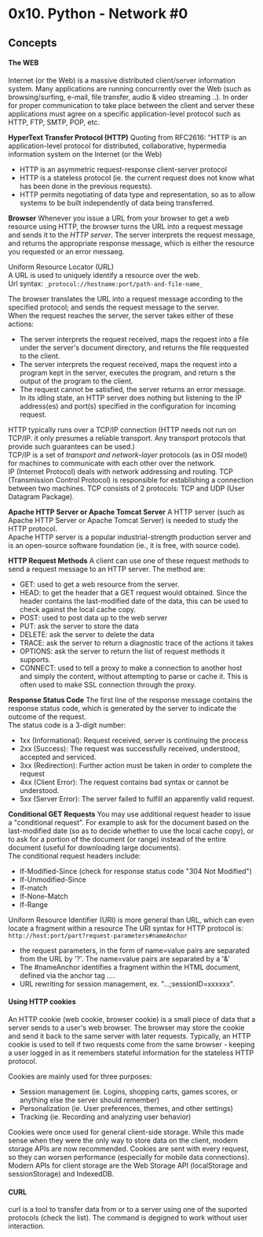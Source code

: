# 0x10. Python - Network #0

## Concepts
#### The WEB
Internet (or the Web) is a massive distributed client/server information system. Many applications are running concurrently over the Web (such as browsing/surfing, e-mail, file transfer, audio & video streaming ..). In order for proper communication to take place between the client and server these applications must agree on a specific application-level protocol such as HTTP, FTP, SMTP, POP, etc.

**HyperText Transfer Protocol (HTTP)**
Quoting from RFC2616: "HTTP is an application-level protocol for distributed, collaborative, hypermedia information system on the Internet (or the Web)
* HTTP is an asymmetric request-response client-server protocol
* HTTP is a stateless protocol (ie. the current request does not know what has been done in the previous requests).
* HTTP permits negotiating of data type and representation, so as to allow systems to be built independently of data  being transferred.

**Browser**
Whenever you issue a URL from your browser to get a web resource using HTTP, the browser turns the URL into a request message and sends it to the _HTTP server_. The server interprets the request message, and returns the appropriate response message, which is either the resource you requested or an error messaeg.

Uniform Resource Locator (URL)<br/>
A URL is used to uniquely identify a resource over the web.<br/>
Url syntax: ``_protocol://hostname:port/path-and-file-name_``

The browser translates the URL into a request message according to the specified protocol; and sends the request message to the server.<br/>
When the request reaches the server, the server takes either of these actions:
* The server interprets the request received, maps the request into a file under the server's document directory, and returns the file reqquested to the client.
* The server interprets the request received, maps the request into a program kept in the server, executes the program, and return s the output of the program to the client.
* The request cannot be satisfied, the server returns an error message.<br/>
In its idling state, an HTTP server does nothing but listening to the IP address(es) and port(s) specified in the configuration for incoming request.

HTTP typically runs over a TCP/IP connection (HTTP needs not run on TCP/IP. it only presumes a reliable transport. Any transport protocols that provide such guarantees can be used.)<br/>
TCP/IP is a set of _transport and network-layer_ protocols (as in OSI model) for machines to communicate with each other over the network.<br/>
IP (Internet Protocol) deals with network addressing and routing.
TCP (Transmission Control Protocol) is responsible for establishing a connection between two machines. TCP consists of 2 protocols: TCP and UDP (User Datagram Package).

**Apache HTTP Server or Apache Tomcat Server**
A HTTP server (such as Apache HTTP Server or Apache Tomcat Server) is needed to study the HTTP protocol.<br/>
Apache HTTP server is a popular industrial-strength production server and is an open-source software foundation (ie., it is free, with source code).

**HTTP Request Methods**
A client can use one of these request methods to send a request message to an HTTP server. The method are:
* GET: used to get a web resource from the server.
* HEAD: to get the header that a GET request would obtained. Since the header contains the last-modified date of the data, this can be used to check against the local cache copy.
* POST: used to post data up to the web server
* PUT: ask the server to store the data
* DELETE: ask the server to delete the data
* TRACE: ask the server to return a diagnostic trace of the actions it takes
* OPTIONS: ask the server to return the list of request methods it supports.
* CONNECT: used to tell a proxy to make a connection to another host and simply the content, without attempting to parse or cache it. This is often used to make SSL connection through the proxy.

**Response Status Code**
The first line of the response message contains the response status code, which is generated by the server to indicate the outcome of the request.<br/>
The status code is a 3-digit number:
* 1xx (Informational): Request received, server is continuing the process
* 2xx (Success): The request was successfully received, understood, accepted and serviced.
* 3xx (Redirection): Further action must be taken in order to complete the request
* 4xx (Client Error): The request contains bad syntax or cannot be understood.
* 5xx (Server Error): The server failed to fulfill an apparently valid request.

**Conditional GET Requests**
You may use additional request header to issue a "conditional request". For example to ask for the document based on the last-modified date (so as to decide whether to use the local cache copy), or to ask for a portion of the document (or range) instead of the entire document (useful for downloading large documents).<br/>
The conditional request headers include:
* If-Modified-Since (check for response status code "304 Not Modified")
* If-Unmodified-Since
* If-match
* If-None-Match
* If-Range

Uniform Resource Identifier (URI)
is more general than URL, which can even locate a fragment within a resource
The URI syntax for HTTP protocol is: ``http://host:port/part?request-parameters#nameAnchor``
* the request parameters, in the form of name=value pairs are separated from the URL by '?'. The name=value pairs are separated by a '&'
* The #nameAnchor identifies a fragment within the HTML document, defined via the anchor tag <a name="anchorName">...</a>.
* URL rewriting for session management, ex. "...;sessionID=xxxxxx".

#### Using HTTP cookies
An HTTP cookie (web cookie, browser cookie) is a small piece of data that a server sends to a user's web browser. The browser may store the cookie and send it back to the same server with later requests. Typically, an HTTP cookie is used to tell if two requests come from the same browser - keeping a user logged in as it remembers stateful information for the stateless HTTP protocol.

Cookies are mainly used for three purposes:
* Session management (ie. Logins, shopping carts, games scores, or anything else the server should remember)
* Personalization (ie. User preferences, themes, and other settings)
* Tracking (ie. Recording and analyzing user behavior)

Cookies were once used for general client-side storage. While this made sense when they were the only way to store data on the client, modern storage APIs are now recommended. Cookies are sent with every request, so they can worsen performance (especially for mobile data connections). Modern APIs for client storage are the Web Storage API (localStorage and sessionStorage) and IndexedDB.

#### CURL
curl is a tool to transfer data from or to a server using one of the suported protocols (check the list). The command is degigned to work without user interaction.

